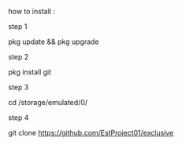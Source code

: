 how to install :

step 1

pkg update && pkg upgrade

step 2

pkg install git

step 3

cd /storage/emulated/0/

step 4

git clone https://github.com/EstProject01/exclusive
